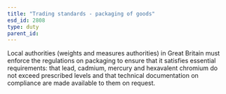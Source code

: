 ```yaml
---
title: "Trading standards - packaging of goods"
esd_id: 2808
type: duty
parent_id:  
---
```


Local authorities (weights and measures authorities) in Great Britain must enforce the regulations on packaging to ensure that it satisfies essential requirements: that lead, cadmium, mercury and hexavalent chromium do not exceed prescribed levels and that technical documentation on compliance are made available to them on request. 

